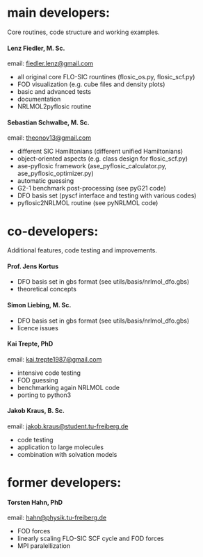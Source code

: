 # main developers: 

Core routines, code structure and working examples.   

#### Lenz Fiedler,  M. Sc.  
email: fiedler.lenz@gmail.com  
- all original core FLO-SIC rountines (flosic_os.py, flosic_scf.py)   
- FOD visualization (e.g. cube files and density plots)  
- basic and advanced tests   
- documentation  
- NRLMOL2pyflosic routine    

#### Sebastian Schwalbe, M. Sc.  
email: theonov13@gmail.com 
- different SIC Hamiltonians (different unified Hamiltonians)   
- object-oriented aspects (e.g. class design for flosic_scf.py)   
- ase-pyflosic framework (ase_pyflosic_calculator.py, ase_pyflosic_optimizer.py)   
- automatic guessing  
- G2-1 benchmark post-processing (see pyG21 code)    
- DFO basis set (pyscf interface and testing with various codes)    
- pyflosic2NRLMOL routine (see pyNRLMOL code)   

# co-developers: 

Additional features, code testing and improvements.  

#### Prof. Jens Kortus    
- DFO basis set in gbs format (see utils/basis/nrlmol_dfo.gbs)  
- theoretical concepts   

#### Simon Liebing, M. Sc.    
- DFO basis set in gbs format (see utils/basis/nrlmol_dfo.gbs)  
- licence issues  

#### Kai Trepte, PhD  
email: kai.trepte1987@gmail.com
- intensive code testing  
- FOD guessing   
- benchmarking again NRLMOL code   
- porting to python3   

#### Jakob Kraus, B. Sc.
email: jakob.kraus@student.tu-freiberg.de
- code testing
- application to large molecules
- combination with solvation models


# former developers:

#### Torsten Hahn, PhD     
email: hahn@physik.tu-freiberg.de     
- FOD forces   
- linearly scaling FLO-SIC SCF cycle and FOD forces   
- MPI paralellization   

